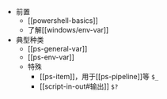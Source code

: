 - 前置
  - [[powershell-basics]]
  - 了解[[windows/env-var]]
- 典型种类
  - [[ps-general-var]]
  - [[ps-env-var]]
  - 特殊
    - [[ps-item]]，用于[[ps-pipeline]]等 `$_`
    - [[script-in-out#输出]] `$?`